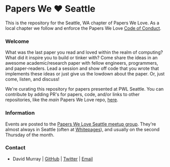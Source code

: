 # Papers We ❤️  Seattle

This is the repository for the Seattle, WA chapter of Papers We Love. As a local chapter we follow and enforce
the Papers We Love [Code of Conduct](https://github.com/papers-we-love/seattle/blob/master/code-of-conduct.md).

### Welcome

What was the last paper you read and loved within the realm of computing? What did it inspire you to build or tinker with?
Come share the ideas in an awesome academic/research paper with fellow engineers, programmers, and paper-readers. Lead a
session and show off code that you wrote that implements these ideas or just give us the lowdown about the paper. Or,
just come, listen, and discuss!

We're curating this repository for papers presented at PWL Seattle. You can contribute by adding PR's for papers, code,
and/or links to other repositories, like the _main_ Papers We Love repo, [here](https://github.com/papers-we-love/papers-we-love).

### Information

Events are posted to the [Papers We Love Seattle meetup group](http://www.meetup.com/Papers-We-Love-Seattle/).
They're almost always in Seattle (often at [Whitepages](http://about.whitepages.com/)), and usually on the second
Thursday of the month.

### Contact

- David Murray | [GitHub](https://github.com/fernomac) | [Twitter](https://twitter.com/fernomac) | [Email](mailto:fernomac@coronet.io)
